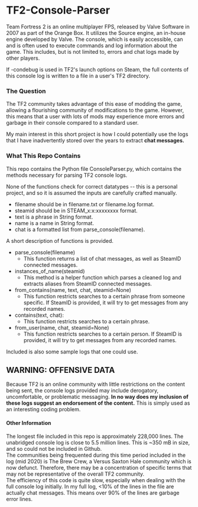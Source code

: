 # TF2-Console-Parser

Team Fortress 2 is an online multiplayer FPS, released by Valve Software in 2007 as part of the Orange Box. It utilizes the Source engine, an in-house engine developed by Valve. The console, which is easily accessible, can and is often used to execute commands and log information about the game. This includes, but is not limited to, errors and chat logs made by other players.

If -condebug is used in TF2's launch options on Steam, the full contents of this console log is written to a file in a user's TF2 directory.

### The Question

The TF2 community takes advantage of this ease of modding the game, allowing a flourishing community of modifications to the game. However, this means that a user with lots of mods may experience more errors and garbage in their console compared to a standard user.

My main interest in this short project is how I could potentially use the logs that I have inadvertently stored over the years to extract **chat messages.**

### What This Repo Contains

This repo contains the Python file ConsoleParser.py, which contains the methods necessary for parsing TF2 console logs.

None of the functions check for correct datatypes -- this is a personal project, and so it is assumed the inputs are carefully crafted manually.

- filename should be in filename.txt or filename.log format.
- steamid should be in STEAM_x\:x:xxxxxxxx format.
- text is a phrase in String format.
- name is a name in String format.
- chat is a formatted list from parse_console(filename). 

A short description of functions is provided.

- parse_console(filename)
	- This function returns a list of chat messages, as well as SteamID connected messages.
- instances_of_name(steamid)
	- This method is a helper function which parses a cleaned log and extracts aliases from SteamID connected messages.
- from_contains(name, text, chat, steamid=None)
	- This function restricts searches to a certain phrase from someone specific. If SteamID is provided, it will try to get messages from any recorded names.
- contains(text, chat):
	- This function restricts searches to a certain phrase.
- from_user(name, chat, steamid=None)
	- This function restricts searches to a certain person. If SteamID is provided, it will try to get messages from any recorded names.
	
Included is also some sample logs that one could use.

## WARNING: OFFENSIVE DATA

Because TF2 is an online community with little restrictions on the content being sent, the console logs provided may include derogatory, uncomfortable, or problematic messaging. **In no way does my inclusion of these logs suggest an endorsement of the content.** This is simply used as an interesting coding problem.

#### Other Information

The longest file included in this repo is approximately 228,000 lines. The unabridged console log is close to 5.5 million lines. This is ~350 mB in size, and so could not be included in Github.<br>
The communities being frequented during this time period included in the log (mid 2020) is The Brew Crew, a Versus Saxton Hale community which is now defunct. Therefore, there may be a concentration of specific terms that may not be representative of the overall TF2 community.<br>
The efficiency of this code is quite slow, especially when dealing with the full console log initially. In my full log, <10% of the lines in the file are actually chat messages. This means over 90% of the lines are garbage error lines.